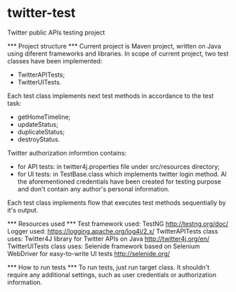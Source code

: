 # twitter-test
Twitter public APIs testing project

*** Project structure ***
Current project is Maven project, written on Java using diferent frameworks and libraries.
In scope of current project, two test classes have been implemented:
- TwitterAPITests;
- TwitterUITests.

Each test class implements next test methods in accordance to the test task:
- getHomeTimeline;
- updateStatus;
- duplicateStatus;
- destroyStatus.

Twitter authorization informtion contains:
- for API tests: in twitter4j.properties file under src/resources directory;
- for UI tests: in TestBase.class which implements twitter login method.
Al the aforementioned credentials have been created for testing purpose and don't contain any author's personal information.

Each test class implements flow that executes test methods sequentially by it's output.

*** Resources used ***
Test framework used: TestNG http://testng.org/doc/
Logger used: https://logging.apache.org/log4j/2.x/
TwitterAPITests class uses: Twitter4J library for Twitter APIs on Java http://twitter4j.org/en/
TwitterUITests class uses: Selenide framework based on Selenium WebDriver for easy-to-write UI tests http://selenide.org/

*** How to run tests ***
To run tests, just run target class. It shouldn't require any additional settings, such as user credentials or authorization
information.
